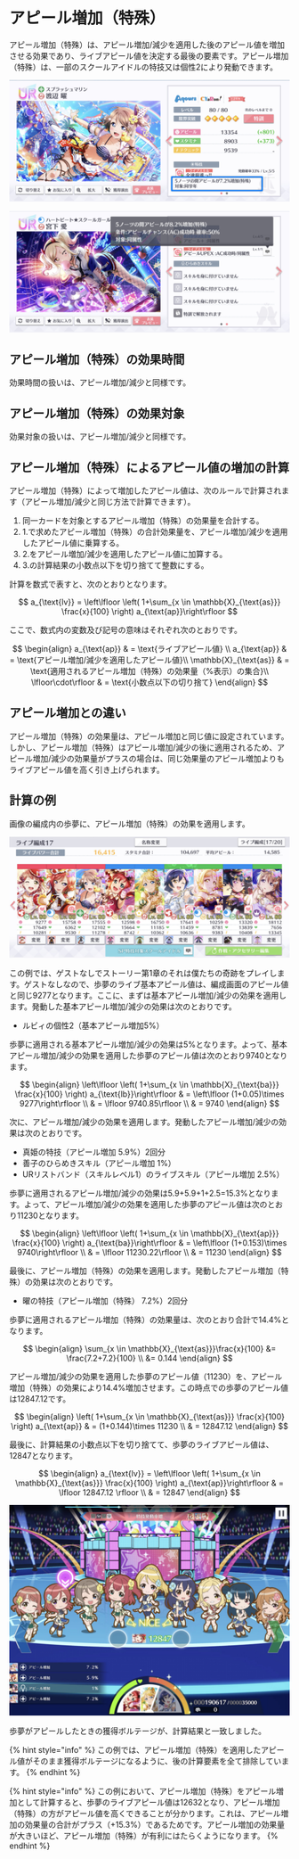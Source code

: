 # アピール増加（特殊）

アピール増加（特殊）は、アピール増加/減少を適用した後のアピール値を増加させる効果であり、ライブアピール値を決定する最後の要素です。アピール増加（特殊）は、一部のスクールアイドルの特技又は個性2により発動できます。

![&#x30A2;&#x30D4;&#x30FC;&#x30EB;&#x5897;&#x52A0;&#xFF08;&#x7279;&#x6B8A;&#xFF09;&#x306E;&#x7279;&#x6280;](../../.gitbook/assets/fig1-2-4a_appeal_increase_special_skill.jpg)

![&#x30A2;&#x30D4;&#x30FC;&#x30EB;&#x5897;&#x52A0;&#xFF08;&#x7279;&#x6B8A;&#xFF09;&#x306E;&#x500B;&#x6027;2](../../.gitbook/assets/fig1-2-4d_appeal_increase_special_individuality.jpg)

## アピール増加（特殊）の効果時間

効果時間の扱いは、アピール増加/減少と同様です。

## アピール増加（特殊）の効果対象

効果対象の扱いは、アピール増加/減少と同様です。

## アピール増加（特殊）によるアピール値の増加の計算

アピール増加（特殊）によって増加したアピール値は、次のルールで計算されます（アピール増加/減少と同じ方法で計算できます）。

1. 同一カードを対象とするアピール増加（特殊）の効果量を合計する。
2. 1.で求めたアピール増加（特殊）の合計効果量を、アピール増加/減少を適用したアピール値に乗算する。
3. 2.をアピール増加/減少を適用したアピール値に加算する。
4. 3.の計算結果の小数点以下を切り捨てて整数にする。

計算を数式で表すと、次のとおりとなります。

$$
a_{\text{lv}} = \left\lfloor \left( 1+\sum_{x \in \mathbb{X}_{\text{as}}} \frac{x}{100} \right) a_{\text{ap}}\right\rfloor
$$

ここで、数式内の変数及び記号の意味はそれぞれ次のとおりです。

$$
\begin{align}
  a_{\text{ap}} & = \text{ライブアピール値} \\
  a_{\text{ap}} & = \text{アピール増加/減少を適用したアピール値}\\
  \mathbb{X}_{\text{as}} & = \text{適用されるアピール増加（特殊）の効果量（%表示）の集合}\\
  \lfloor\cdot\rfloor & = \text{小数点以下の切り捨て}
\end{align}
$$

## アピール増加との違い

アピール増加（特殊）の効果量は、アピール増加と同じ値に設定されています。しかし、アピール増加（特殊）はアピール増加/減少の後に適用されるため、アピール増加/減少の効果量がプラスの場合は、同じ効果量のアピール増加よりもライブアピール値を高く引き上げられます。

## 計算の例

画像の編成内の歩夢に、アピール増加（特殊）の効果を適用します。

![](../../.gitbook/assets/fig1-2-4b_appeal_increase_special_calc_1.jpg)

この例では、ゲストなしでストーリー第1章のそれは僕たちの奇跡をプレイします。ゲストなしなので、歩夢のライブ基本アピール値は、編成画面のアピール値と同じ9277となります。ここに、まずは基本アピール増加/減少の効果を適用します。発動した基本アピール増加/減少の効果は次のとおりです。

* ルビィの個性2（基本アピール増加5%）

歩夢に適用される基本アピール増加/減少の効果は5%となります。よって、基本アピール増加/減少の効果を適用した歩夢のアピール値は次のとおり9740となります。

$$
\begin{align} 
\left\lfloor \left( 1+\sum_{x \in \mathbb{X}_{\text{ba}}} \frac{x}{100} \right) a_{\text{lb}}\right\rfloor & = \left\lfloor  (1+0.05)\times 9277\right\rfloor \\
 & = \lfloor 9740.85\rfloor \\
  & = 9740
\end{align}
$$

次に、アピール増加/減少の効果を適用します。発動したアピール増加/減少の効果は次のとおりです。

* 真姫の特技（アピール増加 5.9%）2回分
* 善子のひらめきスキル（アピール増加 1%）
* URリストバンド（スキルレベル1）のライブスキル（アピール増加 2.5%）

歩夢に適用されるアピール増加/減少の効果は5.9+5.9+1+2.5=15.3%となります。よって、アピール増加/減少の効果を適用した歩夢のアピール値は次のとおり11230となります。

$$
\begin{align} 
\left\lfloor \left( 1+\sum_{x \in \mathbb{X}_{\text{ap}}} \frac{x}{100} \right) a_{\text{ba}}\right\rfloor & = \left\lfloor  (1+0.153)\times 9740\right\rfloor \\
 & = \lfloor 11230.22\rfloor \\
  & = 11230
\end{align}
$$

最後に、アピール増加（特殊）の効果を適用します。発動したアピール増加（特殊）の効果は次のとおりです。

* 曜の特技（アピール増加（特殊） 7.2%）2回分

歩夢に適用されるアピール増加（特殊）の効果量は、次のとおり合計で14.4%となります。

$$
\begin{align}
\sum_{x \in \mathbb{X}_{\text{as}}}\frac{x}{100} &= \frac{7.2+7.2}{100} \\
 &= 0.144
\end{align}
$$

アピール増加/減少の効果を適用した歩夢のアピール値（11230）を、アピール増加（特殊）の効果により14.4%増加させます。この時点での歩夢のアピール値は12847.12です。

$$
\begin{align} 
\left( 1+\sum_{x \in \mathbb{X}_{\text{as}}} \frac{x}{100} \right) a_{\text{ap}} & = (1+0.144)\times 11230 \\
 & = 12847.12
\end{align}
$$

最後に、計算結果の小数点以下を切り捨てて、歩夢のライブアピール値は、12847となります。

$$
\begin{align} 
a_{\text{lv}} = \left\lfloor \left( 1+\sum_{x \in \mathbb{X}_{\text{as}}} \frac{x}{100} \right) a_{\text{ap}}\right\rfloor & = \lfloor 12847.12 \rfloor \\
 & = 12847
\end{align}
$$

![](../../.gitbook/assets/fig1-2-4c_appeal_increase_special_calc_2.jpg)

歩夢がアピールしたときの獲得ボルテージが、計算結果と一致しました。

{% hint style="info" %}
この例では、アピール増加（特殊）を適用したアピール値がそのまま獲得ボルテージになるように、後の計算要素を全て排除しています。
{% endhint %}

{% hint style="info" %}
この例において、アピール増加（特殊）をアピール増加として計算すると、歩夢のライブアピール値は12632となり、アピール増加（特殊）の方がアピール値を高くできることが分かります。これは、アピール増加の効果量の合計がプラス（+15.3%）であるためです。アピール増加の効果量が大きいほど、アピール増加（特殊）が有利にはたらくようになります。
{% endhint %}

